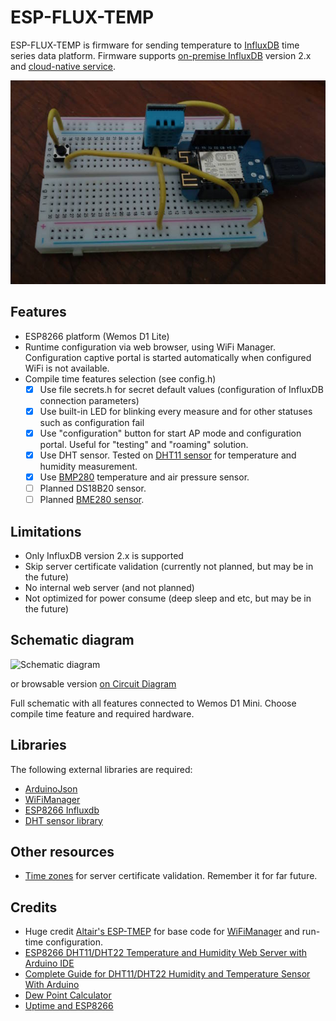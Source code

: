# ESP-FLUX-TEMP

ESP-FLUX-TEMP is firmware for sending temperature to [InfluxDB](https://www.influxdata.com/) time series data platform.
Firmware supports [on-premise InfluxDB](https://www.influxdata.com/get-influxdb/) version 2.x and [cloud-native service](https://cloud2.influxdata.com/login).

![Prototype board with sensors](doc/prototype_dht11_board.jpg)

## Features

* ESP8266 platform (Wemos D1 Lite)
* Runtime configuration via web browser, using WiFi Manager. Configuration captive portal is started automatically when configured WiFi is not available.
* Compile time features selection (see config.h)
  * [x] Use file secrets.h for secret default values (configuration of InfluxDB connection parameters)
  * [x] Use built-in LED for blinking every measure and for other statuses such as configuration fail
  * [x] Use "configuration" button for start AP mode and configuration portal. Useful for "testing" and "roaming" solution.
  * [x] Use DHT sensor. Tested on [DHT11 sensor](https://www.laskakit.cz/arduino-senzor-teploty-a-vlhkosti-vzduchu-dht11--modul/) for temperature and humidity measurement.
  * [x] Use [BMP280](https://www.laskakit.cz/arduino-senzor-barometrickeho-tlaku-a-teploty-bmp280/) temperature and air pressure sensor.
  * [ ] Planned DS18B20 sensor.
  * [ ] Planned [BME280 sensor](https://www.laskakit.cz/arduino-senzor-tlaku--teploty-a-vlhkosti-bme280/).

## Limitations

* Only InfluxDB version 2.x is supported
* Skip server certificate validation (currently not planned, but may be in the future)
* No internal web server (and not planned)
* Not optimized for power consume (deep sleep and etc, but may be in the future)

## Schematic diagram

![Schematic diagram](doc/circuit.svg)

or browsable version [on Circuit Diagram](https://crcit.net/c/c36b5ea58b0f4e10a57509fa69e98ac0)

Full schematic with all features connected to Wemos D1 Mini. Choose compile time feature and required hardware.

## Libraries

The following external libraries are required:

* [ArduinoJson](https://arduinojson.org/)
* [WiFiManager](https://github.com/tzapu/WiFiManager)
* [ESP8266 Influxdb](https://github.com/tobiasschuerg/InfluxDB-Client-for-Arduino)
* [DHT sensor library](https://github.com/adafruit/DHT-sensor-library)

## Other resources

* [Time zones](https://github.com/nayarsystems/posix_tz_db/blob/master/zones.csv) for server certificate validation. Remember it for far future.

## Credits

* Huge credit [Altair's  ESP-TMEP](https://github.com/ridercz/ESP-TMEP) for base code for [WiFiManager](https://github.com/tzapu/WiFiManager) and run-time configuration.
* [ESP8266 DHT11/DHT22 Temperature and Humidity Web Server with Arduino IDE](https://randomnerdtutorials.com/esp8266-dht11dht22-temperature-and-humidity-web-server-with-arduino-ide/)
* [Complete Guide for DHT11/DHT22 Humidity and Temperature Sensor With Arduino](https://randomnerdtutorials.com/complete-guide-for-dht11dht22-humidity-and-temperature-sensor-with-arduino/)
* [Dew Point Calculator](http://www.dpcalc.org/index.php)
* [Uptime and ESP8266](https://www.snad.cz/en/2018/12/21/uptime-and-esp8266/)
